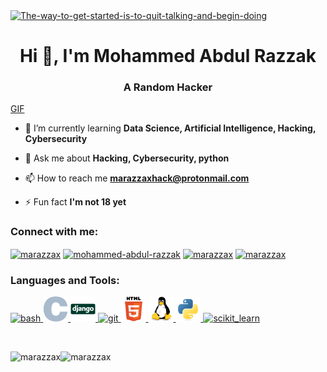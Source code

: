 <a href="https://ibb.co/zbs7kQW"><img src="https://i.ibb.co/Qn9C5p7/The-way-to-get-started-is-to-quit-talking-and-begin-doing.png" alt="The-way-to-get-started-is-to-quit-talking-and-begin-doing" border="0" align="center"></a>

<h1 align="center">Hi 👋, I'm Mohammed Abdul Razzak</h1>
<h3 align="center">A Random Hacker</h3>


<!-- <img align="right" alt="Coding" width="400" src="https://gifyu.com/image/UfXJ"> -->
<div class="tenor-gif-embed" data-postid="20202201" data-share-method="host" data-width="100%" data-aspect-ratio="1.3351206434316354"><a href="https://tenor.com/view/gif-20202201">GIF</a> </div><script type="text/javascript" async src="https://tenor.com/embed.js"></script>

- 🌱 I’m currently learning **Data Science, Artificial Intelligence, Hacking, Cybersecurity**

- 💬 Ask me about **Hacking, Cybersecurity, python**

- 📫 How to reach me **marazzaxhack@protonmail.com**

- ⚡ Fun fact **I'm not 18 yet**

<h3 align="left">Connect with me:</h3>
<p align="left">
<a href="https://twitter.com/marazzax" target="blank"><img align="center" src="https://cdn.jsdelivr.net/npm/simple-icons@3.0.1/icons/twitter.svg" alt="marazzax" height="30" width="40" /></a>
<a href="https://linkedin.com/in/mohammed-abdul-razzak" target="blank"><img align="center" src="https://cdn.jsdelivr.net/npm/simple-icons@3.0.1/icons/linkedin.svg" alt="mohammed-abdul-razzak" height="30" width="40" /></a>
<a href="https://fb.com/marazzax" target="blank"><img align="center" src="https://cdn.jsdelivr.net/npm/simple-icons@3.0.1/icons/facebook.svg" alt="marazzax" height="30" width="40" /></a>
<a href="https://instagram.com/marazzax" target="blank"><img align="center" src="https://cdn.jsdelivr.net/npm/simple-icons@3.0.1/icons/instagram.svg" alt="marazzax" height="30" width="40" /></a>
</p>

<h3 align="left">Languages and Tools:</h3>
<p align="left"> <a href="https://www.gnu.org/software/bash/" target="_blank"> <img src="https://www.vectorlogo.zone/logos/gnu_bash/gnu_bash-icon.svg" alt="bash" width="40" height="40"/> </a> <a href="https://www.cprogramming.com/" target="_blank"> <img src="https://raw.githubusercontent.com/devicons/devicon/master/icons/c/c-original.svg" alt="c" width="40" height="40"/> </a> <a href="https://www.djangoproject.com/" target="_blank"> <img src="https://raw.githubusercontent.com/devicons/devicon/master/icons/django/django-original.svg" alt="django" width="40" height="40"/> </a> <a href="https://git-scm.com/" target="_blank"> <img src="https://www.vectorlogo.zone/logos/git-scm/git-scm-icon.svg" alt="git" width="40" height="40"/> </a> <a href="https://www.w3.org/html/" target="_blank"> <img src="https://raw.githubusercontent.com/devicons/devicon/master/icons/html5/html5-original-wordmark.svg" alt="html5" width="40" height="40"/> </a> <a href="https://www.linux.org/" target="_blank"> <img src="https://raw.githubusercontent.com/devicons/devicon/master/icons/linux/linux-original.svg" alt="linux" width="40" height="40"/> </a> <a href="https://www.python.org" target="_blank"> <img src="https://raw.githubusercontent.com/devicons/devicon/master/icons/python/python-original.svg" alt="python" width="40" height="40"/> </a> <a href="https://scikit-learn.org/" target="_blank"> <img src="https://upload.wikimedia.org/wikipedia/commons/0/05/Scikit_learn_logo_small.svg" alt="scikit_learn" width="40" height="40"/> </a> </p>

<br>
<p><img align="left" src='https://github-readme-stats.vercel.app/api?username=marazzax&&show_icons=true&title_color=ffffff&icon_color=bb2acf&text_color=daf7dc&bg_color=191919' alt="marazzax" /></p>

<p><img src="https://github-readme-stats.vercel.app/api/top-langs?username=marazzax&show_icons=true&title_color=ffffff&locale=en&layout=compact&bg_color=191919" alt="marazzax" /></p>


